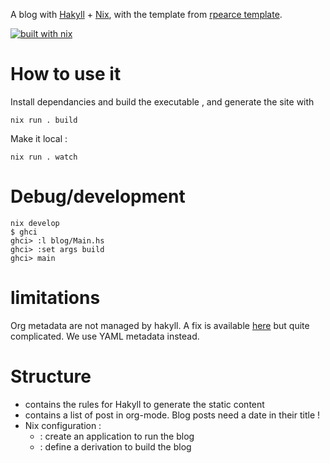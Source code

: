 A blog with [Hakyll](https://jaspervdj.be/hakyll/) + [Nix](https://nixos.org), with the template from [rpearce template](https://github.com/rpearce/hakyll-nix-template).

[![built with nix](https://builtwithnix.org/badge.svg)](https://builtwithnix.org)

# How to use it

Install dependancies and build the executable , and generate the site with

    nix run . build

Make it local :

    nix run . watch

# Debug/development

    nix develop
    $ ghci
    ghci> :l blog/Main.hs
    ghci> :set args build
    ghci> main

# limitations
Org metadata are not managed by hakyll.
A fix is available [here](https://github.com/jaspervdj/hakyll/issues/700) but quite complicated.
We use YAML metadata instead.

# Structure
- [](blog) contains the rules for Hakyll to generate the static content
- [](posts) contains a list of post in org-mode. Blog posts need a date in their title !
- Nix configuration :
    - [](flake.nix) : create an application to run the blog
    - [](haskell-overlay.nix) : define a derivation to build the blog 
